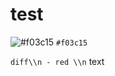 # test

![#f03c15](https://via.placeholder.com/15/f03c15/000000?text=yo) `#f03c15`




```diff\\n - red \\n``` text
